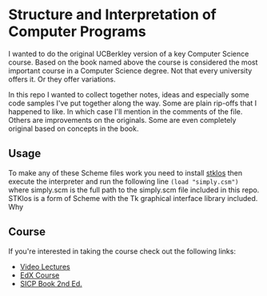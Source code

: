 # Structure and Interpretation of Computer Programs

I wanted to do the original UCBerkley version of a key Computer Science course. Based on the book named above the course is considered the most important course in a Computer Science degree. Not that every university offers it. Or they offer variations.

In this repo I wanted to collect together notes, ideas and especially some code samples I've put together along the way. Some are plain rip-offs that I happened to like. In which case I'll mention in the comments of the file. Others are improvements on the originals. Some are even completely original based on concepts in the book.

## Usage

To make any of these Scheme files work you need to install [stklos](https://www.stklos.net/) then execute the interpreter and run the following line ```(load "simply.csm")``` where simply.scm is the full path to the simply.scm file included in this repo. STKlos is a form of Scheme with the Tk graphical interface library included. Why 

## Course

If you're interested in taking the course check out the following links:
* [Video Lectures](https://www.youtube.com/playlist?list=PLhMnuBfGeCDNgVzLPxF9o5UNKG1b-LFY9)
* [EdX Course](https://edge.edx.org/courses/uc-berkeley/cs61as-1x/SICP/about)
* [SICP Book 2nd Ed.](https://opendocs.github.io/sicp/sicp.pdf)
